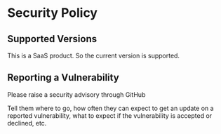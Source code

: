 # Security Policy

## Supported Versions

This is a SaaS product. So the current version is supported.

## Reporting a Vulnerability

Please raise a security advisory through GitHub

Tell them where to go, how often they can expect to get an update on a
reported vulnerability, what to expect if the vulnerability is accepted or
declined, etc.
